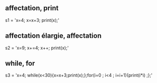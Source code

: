 ## affectation, print
s1 = 'x=4; x=x+3; print(x);'

## affectation élargie, affectation 
s2 = 'x=9; x+=4; x++; print(x);'

## while, for
s3 = 'x=4; while(x<30){x=x+3;print(x);};for(i=0 ; i<4 ; i=i+1){print(i*i) ;};'